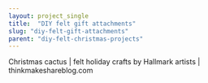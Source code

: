 ```yaml
---
layout: project_single
title:  "DIY felt gift attachments"
slug: "diy-felt-gift-attachments"
parent: "diy-felt-christmas-projects"
---
```

Christmas cactus | felt holiday crafts by Hallmark artists | thinkmakeshareblog.com